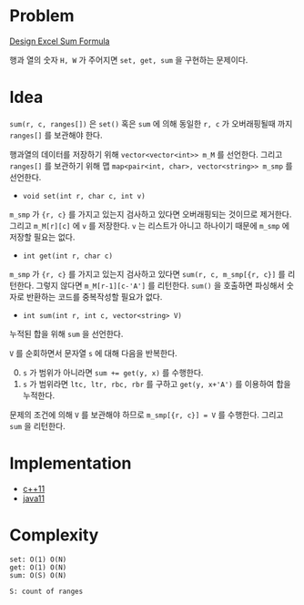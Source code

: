 # Problem

[Design Excel Sum Formula](https://leetcode.com/problems/design-excel-sum-formula/)

행과 열의 숫자 `H, W` 가 주어지면 `set, get, sum` 을 구현하는
문제이다.

# Idea

`sum(r, c, ranges[])` 은 `set()` 혹은 `sum` 에 의해 동일한 `r, c` 가
오버래핑될때 까지 `ranges[]` 를 보관해야 한다.

행과열의 데이터를 저장하기 위해 `vector<vector<int>> m_M` 를
선언한다. 그리고 `ranges[]` 를 보관하기 위해 맵 `map<pair<int, char>,
vector<string>> m_smp` 를 선언한다.

* `void set(int r, char c, int v)`

`m_smp` 가 `{r, c}` 를 가지고 있는지 검사하고 있다면 오버래핑되는
것이므로 제거한다. 그리고 `m_M[r][c]` 에 `v` 를 저장한다.
`v` 는 리스트가 아니고 하나이기 때문에 `m_smp` 에 저장할
필요는 없다.

* `int get(int r, char c)`

`m_smp` 가 `{r, c}` 를 가지고 있는지 검사하고 있다면 `sum(r, c,
m_smp[{r, c}]` 를 리턴한다. 그렇지 않다면 `m_M[r-1][c-'A']` 를
리턴한다.  `sum()` 을 호출하면 파싱해서 숫자로 반환하는 코드를
중복작성할 필요가 없다.

* `int sum(int r, int c, vector<string> V)`

누적된 합을 위해 `sum` 을 선언한다.

`V` 를 순회하면서 문자열 `s` 에 대해 다음을 반복한다.

0. `s` 가 범위가 아니라면 `sum += get(y, x)` 를 수행한다.
1. `s` 가 범위라면 `ltc, ltr, rbc, rbr` 를 구하고 `get(y, x+'A')` 를
이용하여 합을 누적한다.

문제의 조건에 의해 `V` 를 보관해야 하므로 `m_smp[{r, c}] = V` 를
수행한다.  그리고 `sum` 을 리턴한다.

# Implementation

* [c++11](a.cpp)
* [java11](MainApp.java)

# Complexity

```
set: O(1) O(N)
get: O(1) O(N)
sum: O(S) O(N)

S: count of ranges
```

